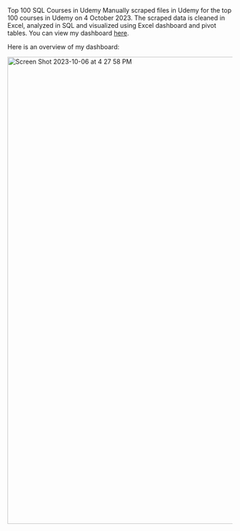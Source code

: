 Top 100 SQL Courses in Udemy
Manually scraped files in Udemy for the top 100 courses in Udemy on 4 October 2023. The scraped data is cleaned in Excel, analyzed in SQL and visualized using Excel dashboard and pivot tables. You can view my dashboard [here](https://binusianorg-my.sharepoint.com/personal/caroline_cahyadi_binus_ac_id/Documents/UDEMY%20REDODO%20DASHBOARD.xlsx?d=w68c507f4e849404c8064d374981d93f9&csf=1&web=1&e=jvuSQg).

Here is an overview of my dashboard:

<img width="1047" alt="Screen Shot 2023-10-06 at 4 27 58 PM" src="https://github.com/carolinenata/sql_udemy/assets/138493962/a1e118be-0de6-413a-93ec-24439b46943c">
